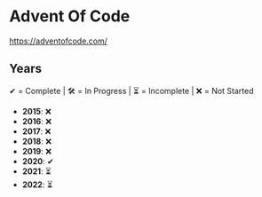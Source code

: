 # Advent Of Code

https://adventofcode.com/

## Years

✔ = Complete |
🛠️ = In Progress |
⏳ = Incomplete |
❌ = Not Started

- **2015**: ❌
- **2016**: ❌
- **2017**: ❌
- **2018**: ❌
- **2019**: ❌
- **2020**: ✔
- **2021**: ⏳
- **2022**: ⏳
